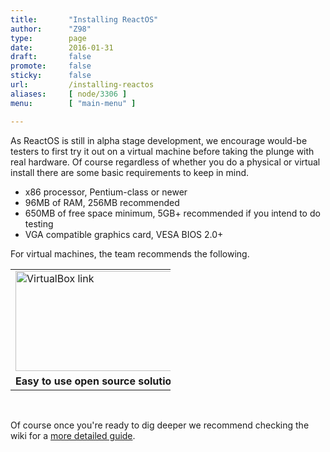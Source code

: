 ```yaml
---
title:       "Installing ReactOS"
author:      "Z98"
type:        page
date:        2016-01-31
draft:       false
promote:     false
sticky:      false
url:         /installing-reactos
aliases:     [ node/3306 ]
menu:        [ "main-menu" ]

---
```


<p>As ReactOS is still in alpha stage development, we encourage would-be testers to first try it out on a virtual machine before taking the plunge with real hardware. Of course regardless of whether you do a physical or virtual install there are some basic requirements to keep in mind.</p>
<ul>
	<li>x86 processor, Pentium-class or newer</li>
	<li>96MB of RAM, 256MB recommended</li>
	<li>650MB of free space minimum, 5GB+ recommended if you intend to do testing</li>
	<li>VGA compatible graphics card, VESA BIOS 2.0+</li>
</ul>
<p>For virtual machines, the team recommends the following.</p>
<table style="width: 256px;" border="0" cellpadding="1" cellspacing="1">
	<tbody>
		<tr>
			<td><a href="https://www.virtualbox.org/"><img alt="VirtualBox link" class="imgp_img" src="/sites/default/files/imagepicker/4801/Virtualbox-logo.png" width="300" height="160"></a></td>
			<td><a href="https://www.vmware.com/products/player"><img alt="VMware link" class="imgp_img" src="/sites/default/files/imagepicker/4801/VMware_logo_blk_RGB_72dpi.jpg" width="350" height="160"></a></td>
			<td><a href="http://wiki.qemu.org/Main_Page"><img alt="QEMU link" class="imgp_img" src="/sites/default/files/imagepicker/4801/Qemu-logo.png" width="400" height="160"></a></td>
		</tr>
		<tr>
			<td><b>Easy to use open source solution</b></td>
			<td><b>Tried and true industry standard</b></td>
			<td><b>Lightweight and ready out of the box</b></td>
		</tr>
	</tbody>
</table>
<p>&nbsp;</p>
<p>Of course once you're ready to dig deeper we recommend checking the wiki for a <a href="https://reactos.org/wiki/Installing_ReactOS">more detailed guide</a>.</p>

